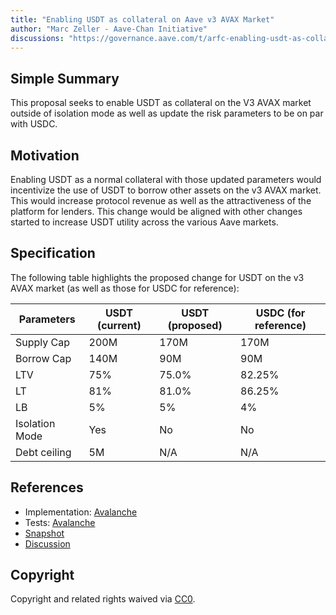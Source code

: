```yaml
---
title: "Enabling USDT as collateral on Aave v3 AVAX Market"
author: "Marc Zeller - Aave-Chan Initiative"
discussions: "https://governance.aave.com/t/arfc-enabling-usdt-as-collateral-on-aave-v3-avax-market/14632/3"
---
```


## Simple Summary

This proposal seeks to enable USDT as collateral on the V3 AVAX market outside of isolation mode as well as update the risk parameters to be on par with USDC.

## Motivation

Enabling USDT as a normal collateral with those updated parameters would incentivize the use of USDT to borrow other assets on the v3 AVAX market. This would increase protocol revenue as well as the attractiveness of the platform for lenders. This change would be aligned with other changes started to increase USDT utility across the various Aave markets.

## Specification

The following table highlights the proposed change for USDT on the v3 AVAX market (as well as those for USDC for reference):

| Parameters | USDT (current) | USDT (proposed) | USDC (for reference) |
| --- | --- | --- | --- |
| Supply Cap | 200M | 170M | 170M |
| Borrow Cap | 140M | 90M | 90M |
| LTV | 75% | 75.0% | 82.25% |
| LT | 81% | 81.0% | 86.25% |
| LB | 5% | 5% | 4% |
| Isolation Mode | Yes | No | No |
| Debt ceiling | 5M | N/A | N/A |

## References

- Implementation: [Avalanche](https://github.com/bgd-labs/aave-proposals/blob/main/src/20230926_AaveV3_Ava_EnablingUSDTAsCollateralOnAaveV3AVAXMarket/AaveV3_Avalanche_EnablingUSDTAsCollateralOnAaveV3AVAXMarket_20230926.sol)
- Tests: [Avalanche](https://github.com/bgd-labs/aave-proposals/blob/main/src/20230926_AaveV3_Ava_EnablingUSDTAsCollateralOnAaveV3AVAXMarket/AaveV3_Avalanche_EnablingUSDTAsCollateralOnAaveV3AVAXMarket_20230926.t.sol)
- [Snapshot](https://snapshot.org/#/aave.eth/proposal/0x5623b5f84f021ad787033b4a1efd9e2de417004d27c5f2e3d7351f9b575574b1)
- [Discussion](https://governance.aave.com/t/arfc-enabling-usdt-as-collateral-on-aave-v3-avax-market/14632/3)

## Copyright

Copyright and related rights waived via [CC0](https://creativecommons.org/publicdomain/zero/1.0/).
